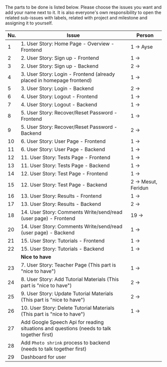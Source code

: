 The parts to be done is listed below. Please choose the issues you want and add your name next to it. It is also everyone's own responsibility to open the related sub-issues with labels, related with project and milestone and assigning it to yourself.

| Nu. | Issue | Person | 
| --- | --- | --- |
| 1 | 1. User Story: Home Page - Overview - Frontend | 1 →  Ayse |
| 2 | 2. User Story: Sign up - Frontend | 1 →  |
| 3 | 2. User Story: Sign up - Backend | 2 → |
| 4 | 3. User Story: Login - Frontend (already placed in homepage frontend) | 1 → |
| 5 | 3. User Story: Login - Backend | 2 → |
| 6 | 4. User Story: Logout - Frontend | 1 → |
| 7 | 4. User Story: Logout - Backend | 1 → |
| 8 | 5. User Story: Recover/Reset Password - Frontend | 1 → |
| 9 | 5. User Story: Recover/Reset Password - Backend | 2 → |
| 10 | 6. User Story: User Page - Frontend | 1 → |
| 11 | 6. User Story: User Page - Backend | 1 → |
| 12 | 11. User Story: Tests Page - Frontend | 1 → |
| 13 | 11. User Story: Tests Page - Backend | 1 → |
| 14 | 12. User Story: Test Page - Frontend | 1 → |
| 15 | 12. User Story: Test Page - Backend | 2 → Mesut, Feridun|
| 16 | 13. User Story: Results - Frontend | 1 → |
| 17 | 13. User Story: Results - Backend | 2 →  |
| 18 | 14. User Story: Comments Write/send/read (user page) - Frontend | 19 → |
| 20 | 14. User Story: Comments Write/send/read (user page) - Backend | 1 → |
| 21 | 15. User Story: Tutorials - Frontend | 1 → |
| 22 | 15. User Story: Tutorials - Backend | 1 → |
| | __Nice to have__
| 23 | 7. User Story: Teacher Page (This part is "nice to have") | 1 → |
| 24 | 8. User Story: Add Tutorial Materials (This part is "nice to have") | 2 → |
| 25 | 9. User Story: Update Tutorial Materials (This part is "nice to have") | 2 → |
| 26 | 10. User Story: Delete Tutorial Materials (This part is "nice to have") | 1 → |
| 27 | Add Google Speech Api for reading situations and questions (needs to talk together first)
| 28 | Add `Photo shrink` process to backend (needs to talk together first)
| 29 | Dashboard for user


